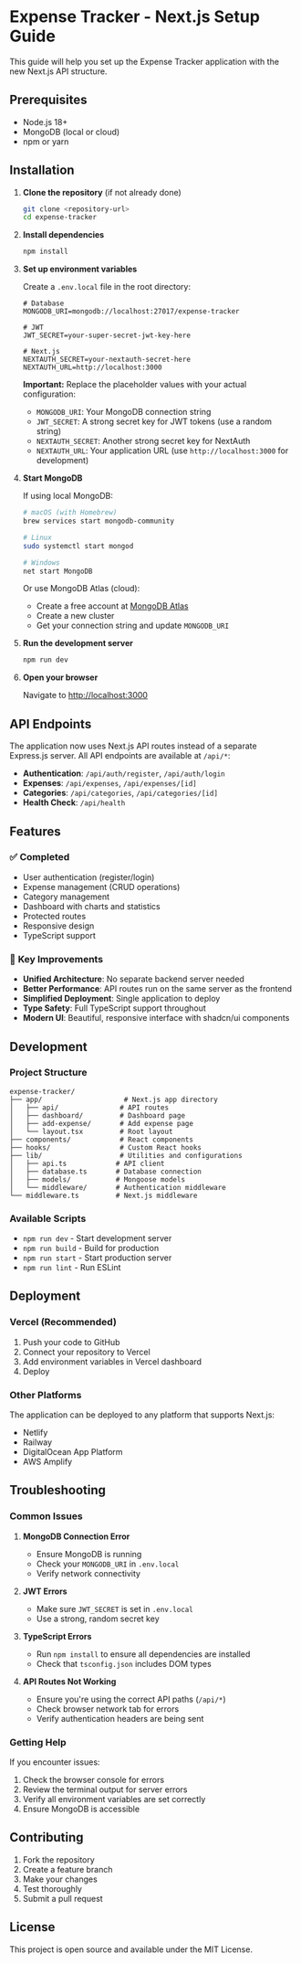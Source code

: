 # Expense Tracker - Next.js Setup Guide

This guide will help you set up the Expense Tracker application with the new Next.js API structure.

## Prerequisites

- Node.js 18+
- MongoDB (local or cloud)
- npm or yarn

## Installation

1. **Clone the repository** (if not already done)

   ```bash
   git clone <repository-url>
   cd expense-tracker
   ```

2. **Install dependencies**

   ```bash
   npm install
   ```

3. **Set up environment variables**

   Create a `.env.local` file in the root directory:

   ```env
   # Database
   MONGODB_URI=mongodb://localhost:27017/expense-tracker

   # JWT
   JWT_SECRET=your-super-secret-jwt-key-here

   # Next.js
   NEXTAUTH_SECRET=your-nextauth-secret-here
   NEXTAUTH_URL=http://localhost:3000
   ```

   **Important:** Replace the placeholder values with your actual configuration:

   - `MONGODB_URI`: Your MongoDB connection string
   - `JWT_SECRET`: A strong secret key for JWT tokens (use a random string)
   - `NEXTAUTH_SECRET`: Another strong secret key for NextAuth
   - `NEXTAUTH_URL`: Your application URL (use `http://localhost:3000` for development)

4. **Start MongoDB**

   If using local MongoDB:

   ```bash
   # macOS (with Homebrew)
   brew services start mongodb-community

   # Linux
   sudo systemctl start mongod

   # Windows
   net start MongoDB
   ```

   Or use MongoDB Atlas (cloud):

   - Create a free account at [MongoDB Atlas](https://www.mongodb.com/atlas)
   - Create a new cluster
   - Get your connection string and update `MONGODB_URI`

5. **Run the development server**

   ```bash
   npm run dev
   ```

6. **Open your browser**

   Navigate to [http://localhost:3000](http://localhost:3000)

## API Endpoints

The application now uses Next.js API routes instead of a separate Express.js server. All API endpoints are available at `/api/*`:

- **Authentication**: `/api/auth/register`, `/api/auth/login`
- **Expenses**: `/api/expenses`, `/api/expenses/[id]`
- **Categories**: `/api/categories`, `/api/categories/[id]`
- **Health Check**: `/api/health`

## Features

### ✅ **Completed**

- User authentication (register/login)
- Expense management (CRUD operations)
- Category management
- Dashboard with charts and statistics
- Protected routes
- Responsive design
- TypeScript support

### 🔧 **Key Improvements**

- **Unified Architecture**: No separate backend server needed
- **Better Performance**: API routes run on the same server as the frontend
- **Simplified Deployment**: Single application to deploy
- **Type Safety**: Full TypeScript support throughout
- **Modern UI**: Beautiful, responsive interface with shadcn/ui components

## Development

### Project Structure

```
expense-tracker/
├── app/                    # Next.js app directory
│   ├── api/               # API routes
│   ├── dashboard/         # Dashboard page
│   ├── add-expense/       # Add expense page
│   └── layout.tsx         # Root layout
├── components/            # React components
├── hooks/                 # Custom React hooks
├── lib/                   # Utilities and configurations
│   ├── api.ts            # API client
│   ├── database.ts       # Database connection
│   ├── models/           # Mongoose models
│   └── middleware/       # Authentication middleware
└── middleware.ts         # Next.js middleware
```

### Available Scripts

- `npm run dev` - Start development server
- `npm run build` - Build for production
- `npm run start` - Start production server
- `npm run lint` - Run ESLint

## Deployment

### Vercel (Recommended)

1. Push your code to GitHub
2. Connect your repository to Vercel
3. Add environment variables in Vercel dashboard
4. Deploy

### Other Platforms

The application can be deployed to any platform that supports Next.js:

- Netlify
- Railway
- DigitalOcean App Platform
- AWS Amplify

## Troubleshooting

### Common Issues

1. **MongoDB Connection Error**

   - Ensure MongoDB is running
   - Check your `MONGODB_URI` in `.env.local`
   - Verify network connectivity

2. **JWT Errors**

   - Make sure `JWT_SECRET` is set in `.env.local`
   - Use a strong, random secret key

3. **TypeScript Errors**

   - Run `npm install` to ensure all dependencies are installed
   - Check that `tsconfig.json` includes DOM types

4. **API Routes Not Working**
   - Ensure you're using the correct API paths (`/api/*`)
   - Check browser network tab for errors
   - Verify authentication headers are being sent

### Getting Help

If you encounter issues:

1. Check the browser console for errors
2. Review the terminal output for server errors
3. Verify all environment variables are set correctly
4. Ensure MongoDB is accessible

## Contributing

1. Fork the repository
2. Create a feature branch
3. Make your changes
4. Test thoroughly
5. Submit a pull request

## License

This project is open source and available under the MIT License.

